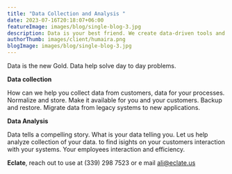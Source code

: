 ```yaml
---
title: "Data Collection and Analysis "
date: 2023-07-16T20:18:07+06:00
featureImage: images/blog/single-blog-3.jpg
description: Data is your best friend. We create data-driven tools and solution for your business.  
authorThumb: images/client/humaira.png
blogImage: images/blog/single-blog-3.jpg
---
```

Data is the new Gold. Data help solve day to day problems. 

**Data collection**

How can we help you collect data from customers, data for your processes. Normalize and store. Make it available for you and your customers. Backup and restore. Migrate data from legacy systems to new applications. 


**Data Analysis**

Data tells a compelling story. What is your data telling you. Let us help analyze collection of your data. to find isights on your customers interaction with your systems. Your employees interaction and efficiency. 

__Eclate__, reach out to use at (339) 298 7523 or e mail ali@eclate.us
